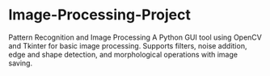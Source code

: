 # Image-Processing-Project
Pattern Recognition and Image Processing A Python GUI tool using OpenCV and Tkinter for basic image processing. Supports filters, noise addition, edge and shape detection, and morphological operations with image saving.
